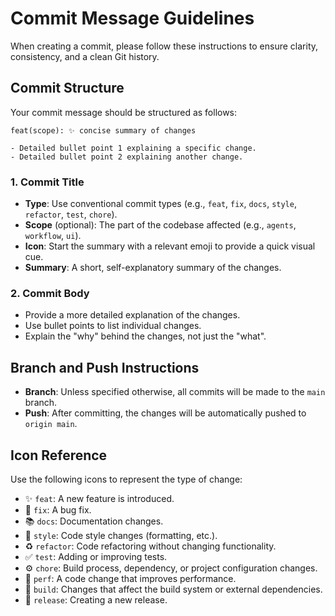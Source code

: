 # Commit Message Guidelines

When creating a commit, please follow these instructions to ensure clarity, consistency, and a clean Git history.

## Commit Structure

Your commit message should be structured as follows:

```
feat(scope): ✨ concise summary of changes

- Detailed bullet point 1 explaining a specific change.
- Detailed bullet point 2 explaining another change.
```

### 1. **Commit Title**

-   **Type**: Use conventional commit types (e.g., `feat`, `fix`, `docs`, `style`, `refactor`, `test`, `chore`).
-   **Scope** (optional): The part of the codebase affected (e.g., `agents`, `workflow`, `ui`).
-   **Icon**: Start the summary with a relevant emoji to provide a quick visual cue.
-   **Summary**: A short, self-explanatory summary of the changes.

### 2. **Commit Body**

-   Provide a more detailed explanation of the changes.
-   Use bullet points to list individual changes.
-   Explain the "why" behind the changes, not just the "what".

## Branch and Push Instructions

-   **Branch**: Unless specified otherwise, all commits will be made to the `main` branch.
-   **Push**: After committing, the changes will be automatically pushed to `origin main`.

## Icon Reference

Use the following icons to represent the type of change:

-   ✨ `feat`: A new feature is introduced.
-   🐛 `fix`: A bug fix.
-   📚 `docs`: Documentation changes.
-   🎨 `style`: Code style changes (formatting, etc.).
-   ♻️ `refactor`: Code refactoring without changing functionality.
-   ✅ `test`: Adding or improving tests.
-   ⚙️ `chore`: Build process, dependency, or project configuration changes.
-   🚀 `perf`: A code change that improves performance.
-   🔧 `build`: Changes that affect the build system or external dependencies.
-   🔖 `release`: Creating a new release. 